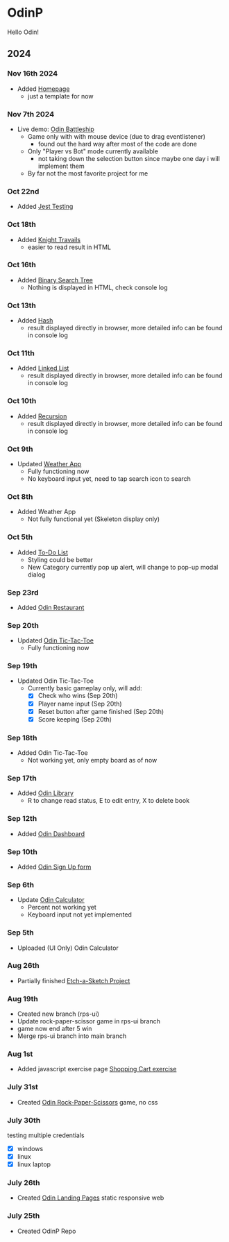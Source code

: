 # OdinP
Hello Odin!

## 2024

### Nov 16th 2024
- Added [Homepage](https://github.com/kileo123/OdinP/homepage/template.html)
  - just a template for now
### Nov 7th 2024
- Live demo: [Odin Battleship](https://kileo123.github.io/OdinP/webpack/battleship/)
  - Game only with with mouse device (due to drag eventlistener)
    - found out the hard way after most of the code are done
  - Only "Player vs Bot" mode currently available
    - not taking down the selection button since maybe one day i will implement them
  - By far not the most favorite project for me
### Oct 22nd
- Added [Jest Testing](https://github.com/kileo123/OdinP/tree/main/TDD/01-jest)
### Oct 18th
- Added [Knight Travails](https://kileo123.github.io/OdinP/JsBasic/knight.html)
  - easier to read result in HTML 
### Oct 16th
- Added [Binary Search Tree](https://kileo123.github.io/OdinP/JsBasic/BST.html)
  - Nothing is displayed in HTML, check console log
### Oct 13th
- Added [Hash](https://kileo123.github.io/OdinP/JsBasic/hash.html)
  - result displayed directly in browser, more detailed info can be found in console log 
### Oct 11th
- Added [Linked List](https://kileo123.github.io/OdinP/JsBasic/linkedlist.html)
  - result displayed directly in browser, more detailed info can be found in console log 
### Oct 10th
- Added [Recursion](https://kileo123.github.io/OdinP/JsBasic/recursion.html)
  - result displayed directly in browser, more detailed info can be found in console log 
### Oct 9th
- Updated [Weather App](https://kileo123.github.io/OdinP/webpack/weather-app/)
  - Fully functioning now
  - No keyboard input yet, need to tap search icon to search
### Oct 8th
- Added Weather App
  - Not fully functional yet (Skeleton display only)
### Oct 5th
- Added [To-Do List](https://kileo123.github.io/OdinP/webpack/to-do-list/)
  - Styling could be better
  - New Category currently pop up alert, will change to pop-up modal dialog
### Sep 23rd
- Added [Odin Restaurant](https://kileo123.github.io/OdinP/webpack/odin-restaurant/)
### Sep 20th
- Updated [Odin Tic-Tac-Toe](https://kileo123.github.io/OdinP/JsBasic/ttt.html)
  - Fully functioning now
### Sep 19th 
- Updated Odin Tic-Tac-Toe
  - Currently basic gameplay only, will add:
    - [x] Check who wins (Sep 20th)
    - [x] Player name input (Sep 20th)
    - [x] Reset button after game finished (Sep 20th)
    - [x] Score keeping (Sep 20th)
### Sep 18th 
- Added Odin Tic-Tac-Toe
  - Not working yet, only empty board as of now
### Sep 17th 
- Added [Odin Library](https://kileo123.github.io/OdinP/JsBasic/library.html)
  - R to change read status, E to edit entry, X to delete book
### Sep 12th
- Added [Odin Dashboard](https://kileo123.github.io/OdinP/JsBasic/dashboard.html)
### Sep 10th
- Added [Odin Sign Up form](https://kileo123.github.io/OdinP/JsBasic/signup.html)
### Sep 6th
- Update [Odin Calculator](https://kileo123.github.io/OdinP/Foundations/calc.html)
  - Percent not working yet
  - Keyboard input not yet implemented
### Sep 5th
- Uploaded (UI Only) Odin Calculator
### Aug 26th
- Partially finished [Etch-a-Sketch Project](https://kileo123.github.io/OdinP/Foundations/eas.html)
### Aug 19th
- Created new branch (rps-ui) 
- Update rock-paper-scissor game in rps-ui branch 
- game now end after 5 win
- Merge rps-ui branch into main branch
### Aug 1st
- Added javascript exercise page [Shopping Cart exercise](https://kileo123.github.io/OdinP/Foundations/shoppinglist.html)
### July 31st
- Created [Odin Rock-Paper-Scissors](https://kileo123.github.io/OdinP/Foundations/rps.html) game, no css
### July 30th
testing multiple credentials
- [x] windows
- [x] linux
- [x] linux laptop
### July 26th
- Created [Odin Landing Pages](https://kileo123.github.io/OdinP/Foundations/landingpage.html) static responsive web
### July 25th
- Created OdinP Repo


